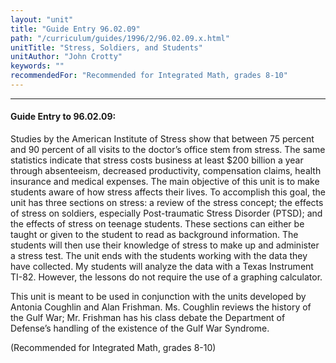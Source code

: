 ```yaml
---
layout: "unit"
title: "Guide Entry 96.02.09"
path: "/curriculum/guides/1996/2/96.02.09.x.html"
unitTitle: "Stress, Soldiers, and Students"
unitAuthor: "John Crotty"
keywords: ""
recommendedFor: "Recommended for Integrated Math, grades 8-10"
---
```

<body>
<hr/>
<h4>
Guide Entry to 96.02.09:
</h4>
Studies by the American Institute of Stress show that between 75 percent and 90 percent of all visits to the doctor’s office stem from stress. The same statistics indicate that stress costs business at least $200 billion a year through absenteeism, decreased productivity, compensation claims, health insurance and medical expenses.  The main objective of this unit is to make students aware of how stress affects their lives. To accomplish this goal, the unit has three sections on stress: a review of the stress concept; the effects of stress on soldiers, especially Post-traumatic Stress Disorder (PTSD); and the effects of stress on teenage students. These sections can either be taught or given to the student to read as background information. The students will then use their knowledge of stress to make up and administer a stress test. The unit ends with the students working with the data they have collected. My students will analyze the data with a Texas Instrument TI-82. However, the lessons do not require the use of a graphing calculator.
<p>
This unit is meant to be used in conjunction with the units developed by Antonia Coughlin and Alan Frishman. Ms. Coughlin reviews the history of the Gulf War; Mr. Frishman has his class debate the Department of Defense’s handling of the existence of the Gulf War Syndrome.
</p>
<p>
(Recommended for Integrated Math, grades 8-10)
</p>
</body>